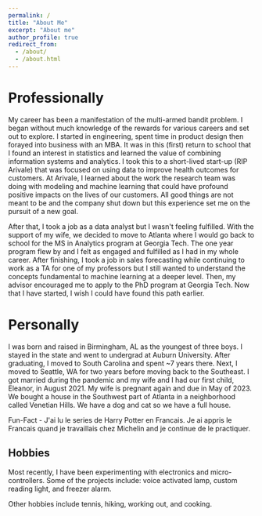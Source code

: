 ```yaml
---
permalink: /
title: "About Me"
excerpt: "About me"
author_profile: true
redirect_from: 
  - /about/
  - /about.html
---
```


Professionally
======
My career has been a manifestation of the multi-armed bandit problem. I began without much knowledge of the rewards for various careers and set out to explore. I started in engineering, spent time in product design then forayed into business with an MBA. It was in this (first) return to school that I found an interest in statistics and learned the value of combining information systems and analytics. I took this to a short-lived start-up (RIP Arivale) that was focused on using data to improve health outcomes for customers. At Arivale, I learned about the work the research team was doing with modeling and machine learning that could have profound positive impacts on the lives of our customers. All good things are not meant to be and the company shut down but this experience set me on the pursuit of a new goal.

After that, I took a job as a data analyst but I wasn't feeling fulfilled. With the support of my wife, we decided to move to Atlanta where I would go back to school for the MS in Analytics program at Georgia Tech. The one year program flew by and I felt as engaged and fulfilled as I had in my whole career. After finishing, I took a job in sales forecasting while continuing to work as a TA for one of my professors but I still wanted to understand the concepts fundamental to machine learning at a deeper level. Then, my advisor encouraged me to apply to the PhD program at Georgia Tech. Now that I have started, I wish I could have found this path earlier.

Personally
======
I was born and raised in Birmingham, AL as the youngest of three boys. I stayed in the state and went to undergrad at Auburn University. After graduating, I moved to South Carolina and spent ~7 years there. Next, I moved to Seattle, WA for two years before moving back to the Southeast. I got married during the pandemic and my wife and I had our first child, Eleanor, in August 2021. My wife is pregnant again and due in May of 2023. We bought a house in the Southwest part of Atlanta in a neighborhood called Venetian Hills. We have a dog and cat so we have a full house. 

Fun-Fact - J'ai lu le series de Harry Potter en Francais. Je ai appris le Francais quand je travaillais chez Michelin and je continue de le practiquer. 

Hobbies
------
Most recently, I have been experimenting with electronics and micro-controllers. Some of the projects include: voice activated lamp, custom reading light, and freezer alarm. 

Other hobbies include tennis, hiking, working out, and cooking.

